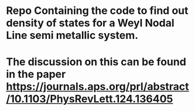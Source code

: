 # Repo Containing the code to find out density of states for a Weyl Nodal Line semi metallic system. 
# The discussion on this can be found in the paper https://journals.aps.org/prl/abstract/10.1103/PhysRevLett.124.136405
